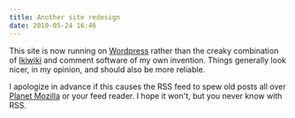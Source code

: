 ```yaml
---
title: Another site redesign
date: 2010-05-24 16:46
---
```


This site is now running on [Wordpress](https://wordpress.org/) rather
than the creaky combination of [Ikiwiki](https://ikiwiki.info) and
comment software of my own invention. Things generally look nicer, in my
opinion, and should also be more reliable.

I apologize in advance if this causes the RSS feed to spew old posts all
over [Planet Mozilla](http://planet.mozilla.org) or your feed reader. I
hope it won't, but you never know with RSS.
